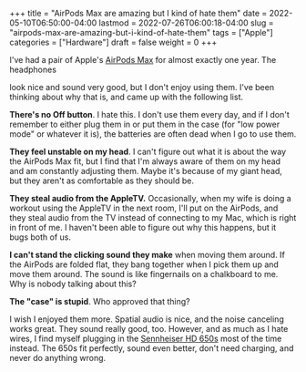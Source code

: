 +++
title = "AirPods Max are amazing but I kind of hate them"
date = 2022-05-10T06:50:00-04:00
lastmod = 2022-07-26T06:00:18-04:00
slug = "airpods-max-are-amazing-but-i-kind-of-hate-them"
tags = ["Apple"]
categories = ["Hardware"]
draft = false
weight = 0
+++

I've had a pair of Apple's [AirPods Max](https://www.apple.com/airpods-max/) for almost exactly one year. The headphones

look nice and sound very good, but I don't enjoy using them. I've been thinking about why that is, and came up with the following list.

**There's no Off button**. I hate this. I don't use them every day, and if I don't remember to either plug them in or put them in the case (for "low power mode" or whatever it is), the batteries are often dead when I go to use them.

**They feel unstable on my head**. I can't figure out what it is about the way the AirPods Max fit, but I find that I'm always aware of them on my head and am constantly adjusting them. Maybe it's because of my giant head, but they aren't as comfortable as they should be.

**They steal audio from the AppleTV.** Occasionally, when my wife is doing a workout using the AppleTV in the next room,  I'll put on the AirPods, and they steal audio from the TV instead of connecting to my Mac, which is right in front of me. I haven't been able to figure out why this happens, but it bugs both of us.

**I  can't stand the clicking sound they make** when moving them around. If the AirPods are folded flat, they bang together when I pick them up and move them around. The sound is like fingernails on a chalkboard to me. Why is nobody talking about this?

**The "case" is stupid**. Who approved that thing?

I wish I enjoyed them more. Spatial audio is nice, and the noise canceling works great. They sound really good, too. However, and as much as I hate wires, I find myself plugging in the [Sennheiser HD 650s](https://en-us.sennheiser.com/high-quality-headphones-around-ear-audio-surround-hd-650) most of the time instead. The 650s fit perfectly, sound even better, don't need charging, and never do anything wrong.

[//]: # "Exported with love from a post written in Org mode"
[//]: # "- https://github.com/kaushalmodi/ox-hugo"
